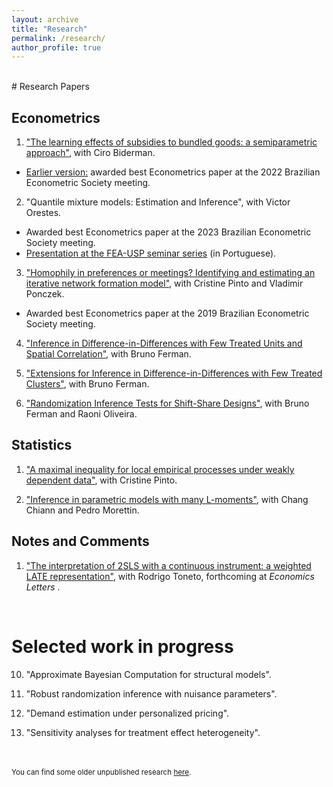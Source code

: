 ```yaml
---
layout: archive
title: "Research" 
permalink: /research/
author_profile: true
---
```


<br/>
# Research Papers

Econometrics
-----

1. ["The learning effects of subsidies to bundled goods: a semiparametric approach"](https://arxiv.org/abs/2311.01217), with Ciro Biderman.
* [Earlier version:](https://www.ime.usp.br/~alvarez/wp/sare.pdf) awarded best Econometrics paper at the 2022 Brazilian Econometric Society meeting.

2. "Quantile mixture models: Estimation and Inference", with Victor Orestes.
* Awarded best Econometrics paper at the 2023 Brazilian Econometric Society meeting.
* [Presentation at the FEA-USP seminar series](https://www.youtube.com/watch?v=dTlgx4WyTGM) (in Portuguese).

3. ["Homophily in preferences or meetings? Identifying and estimating an iterative network formation model"](https://arxiv.org/abs/2201.06694), with Cristine Pinto and Vladimir Ponczek. 
* Awarded best Econometrics paper at the 2019 Brazilian Econometric Society meeting.

4. ["Inference in Difference-in-Differences with Few Treated Units and Spatial Correlation"](https://arxiv.org/abs/2006.16997), with Bruno Ferman.

5. ["Extensions for Inference in Difference-in-Differences with Few Treated Clusters"](https://arxiv.org/abs/2302.03131), with Bruno Ferman. 

6. ["Randomization Inference Tests for Shift-Share Designs"](https://arxiv.org/abs/2206.00999), with Bruno Ferman and Raoni Oliveira. 


Statistics
-----

1. ["A maximal inequality for local empirical processes under weakly dependent data"](https://arxiv.org/abs/2307.01328),  with Cristine Pinto.

2. ["Inference in parametric models with many L-moments"](https://arxiv.org/abs/2210.04146), with Chang Chiann and Pedro Morettin. 


Notes and Comments
-----

1. ["The interpretation of 2SLS with a continuous instrument: a weighted LATE representation"](/files/papers/iv_note.pdf), with Rodrigo Toneto, forthcoming at <em> Economics Letters </em>.

<br/>


# Selected work in progress


10. "Approximate Bayesian Computation for structural models".

11. "Robust randomization inference with nuisance parameters".

12. "Demand estimation under personalized pricing".

13. "Sensitivity analyses for treatment effect heterogeneity".



<br/>
<br/>
<sub>You can find some older unpublished research <a href="/old">here</a>.</sub>
